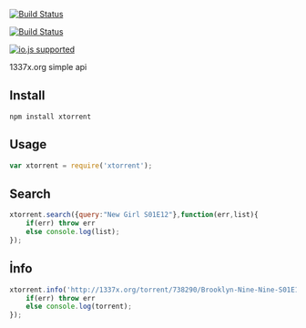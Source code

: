 [![Build Status](http://img.shields.io/travis/ayhankuru/xtorrent.svg?style=flat-square)](https://travis-ci.org/ayhankuru/xtorrent)

[![Build Status](https://img.shields.io/david/ayhankuru/xtorrent.svg?style=flat-square)](https://david-dm.org/ayhankuru/xtorrent)

[![io.js supported](https://img.shields.io/badge/io.js-supported-green.svg?style=flat-square)](https://iojs.org) 

1337x.org simple api


## Install

```
npm install xtorrent
```

## Usage

```js
var xtorrent = require('xtorrent');
```

## Search


```js
xtorrent.search({query:"New Girl S01E12"},function(err,list){
    if(err) throw err
    else console.log(list);
});
```

## İnfo


```js
xtorrent.info('http://1337x.org/torrent/738290/Brooklyn-Nine-Nine-S01E15-HDTV-x264-2HD-ettv/',function(err,torrent){
    if(err) throw err
    else console.log(torrent);
});
```

